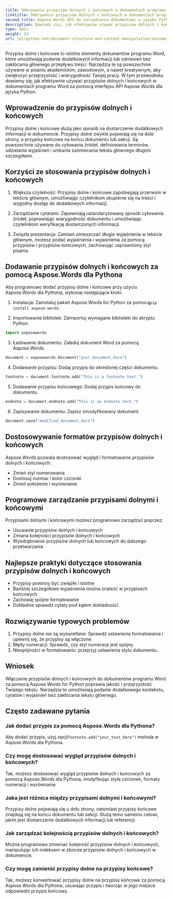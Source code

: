 ```yaml
---
title: Odkrywanie przypisów dolnych i końcowych w dokumentach programu Word
linktitle: Odkrywanie przypisów dolnych i końcowych w dokumentach programu Word
second_title: Aspose.Words API do zarządzania dokumentami w języku Python
description: Dowiedz się, jak efektywnie używać przypisów dolnych i końcowych w dokumentach programu Word przy użyciu Aspose.Words dla języka Python. Dowiedz się, jak programowo dodawać, dostosowywać i zarządzać tymi elementami.
type: docs
weight: 14
url: /pl/python-net/document-structure-and-content-manipulation/document-footnotes-endnotes/
---
```


Przypisy dolne i końcowe to istotne elementy dokumentów programu Word, które umożliwiają podanie dodatkowych informacji lub odniesień bez zakłócania głównego przepływu treści. Narzędzia te są powszechnie używane w pisaniu akademickim, zawodowym, a nawet kreatywnym, aby zwiększyć przejrzystość i wiarygodność Twojej pracy. W tym przewodniku dowiemy się, jak efektywnie używać przypisów dolnych i końcowych w dokumentach programu Word za pomocą interfejsu API Aspose.Words dla języka Python.

## Wprowadzenie do przypisów dolnych i końcowych

Przypisy dolne i końcowe służą jako sposób na dostarczenie dodatkowych informacji w dokumencie. Przypisy dolne zwykle pojawiają się na dole strony, a przypisy końcowe na końcu dokumentu lub sekcji. Są powszechnie używane do cytowania źródeł, definiowania terminów, udzielania wyjaśnień i unikania zaśmiecania tekstu głównego długimi szczegółami.

## Korzyści ze stosowania przypisów dolnych i końcowych

1. Większa czytelność: Przypisy dolne i końcowe zapobiegają przerwom w tekście głównym, umożliwiając czytelnikom skupienie się na treści i wygodny dostęp do dodatkowych informacji.

2. Zarządzanie cytatami: Zapewniają ustandaryzowany sposób cytowania źródeł, poprawiając wiarygodność dokumentu i umożliwiając czytelnikom weryfikację dostarczonych informacji.

3. Zwięzła prezentacja: Zamiast umieszczać długie wyjaśnienia w tekście głównym, możesz podać wyjaśnienia i wyjaśnienia za pomocą przypisów i przypisów końcowych, zachowując usprawniony styl pisania.

## Dodawanie przypisów dolnych i końcowych za pomocą Aspose.Words dla Pythona

Aby programowo dodać przypisy dolne i końcowe przy użyciu Aspose.Words dla Pythona, wykonaj następujące kroki:

1.  Instalacja: Zainstaluj pakiet Aspose.Words for Python za pomocą`pip install aspose-words`.

2. Importowanie bibliotek: Zaimportuj wymagane biblioteki do skryptu Python.
```python
import asposewords
```

3. Ładowanie dokumentu: Załaduj dokument Word za pomocą Aspose.Words.
```python
document = asposewords.Document("your_document.docx")
```

4. Dodawanie przypisu: Dodaj przypis do określonej części dokumentu.
```python
footnote = document.footnote.add("This is a footnote text.")
```

5. Dodawanie przypisu końcowego: Dodaj przypis końcowy do dokumentu.
```python
endnote = document.endnote.add("This is an endnote text.")
```

6. Zapisywanie dokumentu: Zapisz zmodyfikowany dokument.
```python
document.save("modified_document.docx")
```

## Dostosowywanie formatów przypisów dolnych i końcowych

Aspose.Words pozwala dostosować wygląd i formatowanie przypisów dolnych i końcowych:

- Zmień styl numerowania
- Dostosuj rozmiar i kolor czcionki
- Zmień położenie i wyrównanie

## Programowe zarządzanie przypisami dolnymi i końcowymi

Przypisami dolnymi i końcowymi możesz programowo zarządzać poprzez:

- Usuwanie przypisów dolnych i końcowych
- Zmiana kolejności przypisów dolnych i końcowych
- Wyodrębnianie przypisów dolnych lub końcowych do dalszego przetwarzania

## Najlepsze praktyki dotyczące stosowania przypisów dolnych i końcowych

- Przypisy powinny być zwięzłe i istotne
- Bardziej szczegółowe wyjaśnienia można znaleźć w przypisach końcowych
- Zachowaj spójne formatowanie
- Dokładnie sprawdź cytaty pod kątem dokładności.

## Rozwiązywanie typowych problemów

1. Przypisy dolne nie są wyświetlane: Sprawdź ustawienia formatowania i upewnij się, że przypisy są włączone.
2. Błędy numeracji: Sprawdź, czy styl numeracji jest spójny.
3. Niespójności w formatowaniu: przejrzyj ustawienia stylu dokumentu.

## Wniosek

Włączanie przypisów dolnych i końcowych do dokumentów programu Word za pomocą Aspose.Words for Python poprawia jakość i przejrzystość Twojego tekstu. Narzędzia te umożliwiają podanie dodatkowego kontekstu, cytatów i wyjaśnień bez zakłócania tekstu głównego.

## Często zadawane pytania

### Jak dodać przypis za pomocą Aspose.Words dla Pythona?

 Aby dodać przypis, użyj opcji`footnote.add("your_text_here")` metoda w Aspose.Words dla Pythona.

### Czy mogę dostosować wygląd przypisów dolnych i końcowych?

Tak, możesz dostosować wygląd przypisów dolnych i końcowych za pomocą Aspose.Words dla Pythona, modyfikując style czcionek, formaty numeracji i wyrównanie.

### Jaka jest różnica między przypisami dolnymi i końcowymi?

Przypisy dolne pojawiają się u dołu strony, natomiast przypisy końcowe znajdują się na końcu dokumentu lub sekcji. Służą temu samemu celowi, jakim jest dostarczenie dodatkowych informacji lub referencji.

### Jak zarządzać kolejnością przypisów dolnych i końcowych?

Można programowo zmieniać kolejność przypisów dolnych i końcowych, manipulując ich indeksem w zbiorze przypisów dolnych i końcowych w dokumencie.

### Czy mogę zamienić przypisy dolne na przypisy końcowe?

Tak, możesz konwertować przypisy dolne na przypisy końcowe za pomocą Aspose.Words dla Pythona, usuwając przypis i tworząc w jego miejsce odpowiedni przypis końcowy.